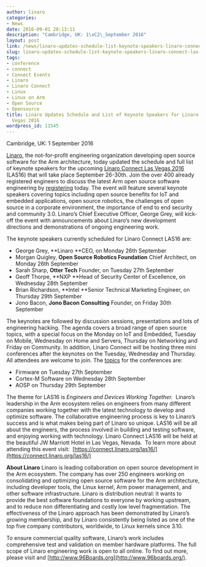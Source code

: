 ```yaml
---
author: linaro
categories:
- News
date: 2016-09-01 20:13:11
description: "Cambridge, UK: 1\xC2\_September 2016"
layout: post
link: /news/linaro-updates-schedule-list-keynote-speakers-linaro-connect-las-vegas-2016/
slug: linaro-updates-schedule-list-keynote-speakers-linaro-connect-las-vegas-2016
tags:
- conference
- connect
- Connect Events
- Linaro
- Linaro Connect
- Linux
- Linux on Arm
- Open Source
- Opensource
title: Linaro Updates Schedule and List of Keynote Speakers for Linaro Connect Las
  Vegas 2016
wordpress_id: 11545
---
```


Cambridge, UK: 1 September 2016

[Linaro](/), the not-for-profit engineering organization developing open source software for the Arm architecture, today updated the schedule and full list of keynote speakers for the upcoming [Linaro Connect Las Vegas 2016](https://connect.linaro.org/las16/) (LAS16) that will take place September 26-30th. Join the over 400 already registered engineers to discuss the latest Arm open source software engineering by [registering](https://www.eventbrite.co.uk/e/linaro-connect-las-vegas-2016-las16-tickets-21812925046?mc_cid=885b42f55f&mc_eid=7fd0e8f93e) today. The event will feature several keynote speakers covering topics including open source benefits for IoT and embedded applications, open source robotics, the challenges of open source in a corporate environment, the importance of end to end security and community 3.0. Linaro’s Chief Executive Officer, George Grey, will kick-off the event with announcements about Linaro’s new development directions and demonstrations of ongoing engineering work.

The keynote speakers currently scheduled for Linaro Connect LAS16 are:

  * George Grey, **Linaro **CEO, on Monday 26th September
  * Morgan Quigley, **Open Source Robotics Foundation** Chief Architect, on Monday 26th September
  * Sarah Sharp, **Otter Tech** Founder, on Tuesday 27th September
  * Geoff Thorpe, **NXP **Head of Security Center of Excellence, on Wednesday 28th September
  * Brian Richardson, **Intel **Senior Technical Marketing Engineer, on Thursday 29th September
  * Jono Bacon, **Jono Bacon Consulting** Founder, on Friday 30th September


The keynotes are followed by discussion sessions, presentations and lots of engineering hacking. The agenda covers a broad range of open source topics, with a special focus on the Monday on IoT and Embedded, Tuesday on Mobile, Wednesday on Home and Servers, Thursday on Networking and Friday on Community. In addition, Linaro Connect will be hosting three mini conferences after the keynotes on the Tuesday, Wednesday and Thursday. All attendees are welcome to join. The [topics](https://connect.linaro.org/about/) for the conferences are:  



  * Firmware on Tuesday 27th September
  * Cortex-M Software on Wednesday 28th September
  * AOSP on Thursday 29th September


The theme for LAS16 is _Engineers and Devices Working Together._  Linaro’s leadership in the Arm ecosystem relies on engineers from many different companies working together with the latest technology to develop and optimize software. The collaborative engineering process is key to Linaro’s success and is what makes being part of Linaro so unique. LAS16 will be all about the engineers, the process involved in building and testing software, and enjoying working with technology. Linaro Connect LAS16 will be held at the beautiful JW Marriott Hotel in Las Vegas, Nevada.  To learn more about attending this event visit:  [https://connect.linaro.org/las16/](https://connect.linaro.org/las16/)

**About Linaro**
Linaro is leading collaboration on open source development in the Arm ecosystem. The company has over 250 engineers working on consolidating and optimizing open source software for the Arm architecture, including developer tools, the Linux kernel, Arm power management, and other software infrastructure. Linaro is distribution neutral: it wants to provide the best software foundations to everyone by working upstream, and to reduce non differentiating and costly low level fragmentation. The effectiveness of the Linaro approach has been demonstrated by Linaro’s growing membership, and by Linaro consistently being listed as one of the top five company contributors, worldwide, to Linux kernels since 3.10.

To ensure commercial quality software, Linaro’s work includes comprehensive test and validation on member hardware platforms. The full scope of Linaro engineering work is open to all online. To find out more, please visit [](/) and [http://www.96Boards.org](http://www.96boards.org/).